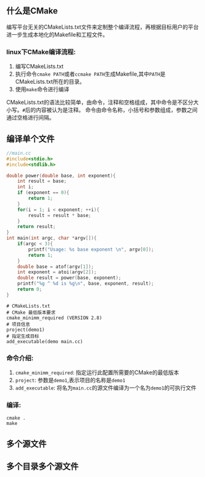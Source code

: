 ## 什么是CMake
编写平台无关的CMakeLists.txt文件来定制整个编译流程，再根据目标用户的平台进一步生成本地化的Makefile和工程文件。

### linux下CMake编译流程:
1. 编写CMakeLists.txt
2. 执行命令`cmake PATH`或者`ccmake PATH`生成Makefile,其中`PATH`是CMakeLists.txt所在的目录。
3. 使用`make`命令进行编译

CMakeLists.txt的语法比较简单，由命令，注释和空格组成，其中命令是不区分大小写。`#`后的内容被认为是注释。
命令由命令名称，小括号和参数组成，参数之间通过空格进行间隔。
## 编译单个文件
```c
//main.cc
#include<stdio.h>
#include<stdlib.h>

double power(double base, int exponent){
    int result = base;
    int i;
    if (exponent == 0){
        return 1;
    }
    for(i = 1; i < exponent; ++i){
        result = result * base;
    }
    return result;
}
int main(int argc, char *argv[]){
    if(argc < 3){
        printf("Usage: %s base exponent \n", argv[0]);
        return 1;
    }
    double base = atof(argv[1]);
    int exponent = atoi(argv[2]);
    double result = power(base, exponent);
    printf("%g ^ %d is %g\n", base, exponent, result);
    return 0;
}
```
```
# CMakeLists.txt
# CMake 最低版本要求
cmake_minimm_required (VERSION 2.8)
# 项目信息
project(demo1)
# 指定生成目标
add_executable(demo main.cc)
```
### 命令介绍:
1. `cmake_minimm_required`: 指定运行此配置所需要的CMake的最低版本
2. `project`: 参数是`demo1`,表示项目的名称是`demo1`
3. `add_executable`: 将名为`main.cc`的源文件编译为一个名为`demo1`的可执行文件

### 编译:
```shell
cmake .
make
```

## 多个源文件
## 多个目录多个源文件

